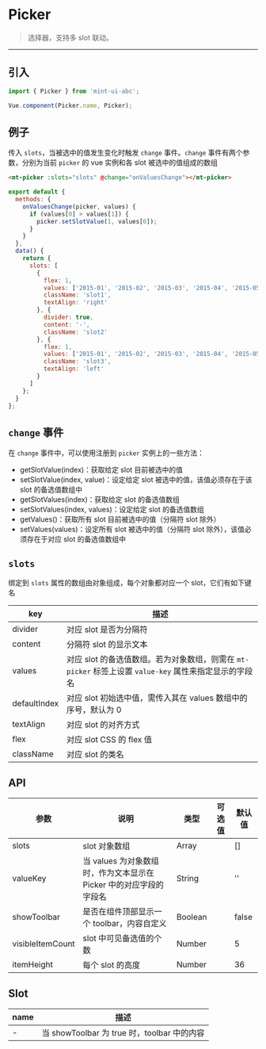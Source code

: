 # Picker

> 选择器，支持多 slot 联动。

-------------

## 引入

```javascript
import { Picker } from 'mint-ui-abc';

Vue.component(Picker.name, Picker);
```

## 例子

传入 `slots`，当被选中的值发生变化时触发 `change` 事件。`change` 事件有两个参数，分别为当前 `picker` 的 vue 实例和各 slot 被选中的值组成的数组

```html
<mt-picker :slots="slots" @change="onValuesChange"></mt-picker>
```

```javascript
export default {
  methods: {
    onValuesChange(picker, values) {
      if (values[0] > values[1]) {
        picker.setSlotValue(1, values[0]);
      }
    }
  },
  data() {
    return {
      slots: [
        {
          flex: 1,
          values: ['2015-01', '2015-02', '2015-03', '2015-04', '2015-05', '2015-06'],
          className: 'slot1',
          textAlign: 'right'
        }, {
          divider: true,
          content: '-',
          className: 'slot2'
        }, {
          flex: 1,
          values: ['2015-01', '2015-02', '2015-03', '2015-04', '2015-05', '2015-06'],
          className: 'slot3',
          textAlign: 'left'
        }
      ]
    };
  }
};
```

## `change` 事件

在 `change` 事件中，可以使用注册到 `picker` 实例上的一些方法：
*  getSlotValue(index)：获取给定 slot 目前被选中的值
*  setSlotValue(index, value)：设定给定 slot 被选中的值，该值必须存在于该 slot 的备选值数组中
*  getSlotValues(index)：获取给定 slot 的备选值数组
*  setSlotValues(index, values)：设定给定 slot 的备选值数组
*  getValues()：获取所有 slot 目前被选中的值（分隔符 slot 除外）
*  setValues(values)：设定所有 slot 被选中的值（分隔符 slot 除外），该值必须存在于对应 slot 的备选值数组中

## `slots`

绑定到 `slots` 属性的数组由对象组成，每个对象都对应一个 slot，它们有如下键名

| key | 描述 |
|------|--------|
| divider | 对应 slot 是否为分隔符 |
| content | 分隔符 slot 的显示文本 |
| values | 对应 slot 的备选值数组。若为对象数组，则需在 `mt-picker` 标签上设置 `value-key` 属性来指定显示的字段名 |
| defaultIndex | 对应 slot 初始选中值，需传入其在 values 数组中的序号，默认为 0 |
| textAlign | 对应 slot 的对齐方式 |
| flex | 对应 slot CSS 的 flex 值|
| className | 对应 slot 的类名 |

## API
| 参数 | 说明 | 类型 | 可选值 | 默认值 |
|------|-------|---------|-------|--------|
| slots | slot 对象数组 | Array | | [] |
| valueKey | 当 values 为对象数组时，作为文本显示在 Picker 中的对应字段的字段名 | String | | '' |
| showToolbar | 是否在组件顶部显示一个 toolbar，内容自定义 | Boolean | | false |
| visibleItemCount | slot 中可见备选值的个数 | Number | | 5 |
| itemHeight | 每个 slot 的高度 | Number | | 36 |

## Slot
| name | 描述 |
|------|--------|
| - | 当 showToolbar 为 true 时，toolbar 中的内容|
